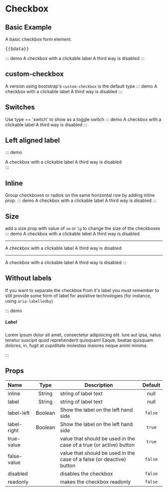 # Checkbox
## Basic Example
A basic checkbox form element.


<pre class="text-white">{{$data}}</pre>
::: demo
<checkbox type="standard" v-model="records.checkbox1"> A checkbox with a clickable label </checkbox>
<checkbox type="standard" v-model="records.checkbox2" true-value="ABC" label="A second option" />
<checkbox type="standard" v-model="records.checkbox3" disabled> A third way is disabled </checkbox>
:::

## custom-checkbox
A version using bootstrap's `custom-checkbox` is the default type
::: demo
<checkbox v-model="records.checkbox1" :true-value="1"> A checkbox with a clickable label </checkbox>
<checkbox v-model="records.checkbox2" true-value="ABC" label="A second option" />
<checkbox v-model="records.checkbox3" disabled> A third way is disabled </checkbox>
:::

## Switches
Use type == 'switch' to show as a toggle switch
::: demo
<checkbox type="switch" v-model="records.checkbox1" :true-value="1"> A checkbox with a clickable label </checkbox>
<checkbox type="switch" v-model="records.checkbox2" true-value="ABC" label="A second option" />
<checkbox type="switch" v-model="records.checkbox3" disabled> A third way is disabled </checkbox>
:::

## Left aligned label
::: demo
<div class="w-25 text-right">
	<checkbox type="standard" label-left v-model="records.checkbox1" :true-value="1"> A checkbox with a clickable label </checkbox>
	<checkbox label-left v-model="records.checkbox2" true-value="ABC" label="A second option" />
	<checkbox type="switch" label-left v-model="records.checkbox3" > A third way is disabled </checkbox>
</div>
:::

## Inline
Group checkboxes or radios on the same horizontal row by adding inline prop.
::: demo
<checkbox inline v-model="records.checkbox1" :true-value="1"> A checkbox with a clickable label </checkbox>
<checkbox inline v-model="records.checkbox2" true-value="ABC" label="A second option" />
<checkbox inline v-model="records.checkbox3" disabled> A third way is disabled </checkbox>
:::

## Size
add a size prop with value of `sm` or `lg` to change the size of the checkboxes
::: demo
<checkbox size="sm" v-model="records.checkbox1" :true-value="1"> A checkbox with a clickable label </checkbox>
<checkbox size="sm" v-model="records.checkbox2" true-value="ABC" label="A second option" />
<checkbox size="sm" v-model="records.checkbox3" disabled> A third way is disabled </checkbox>
<hr>
<checkbox size="lg" v-model="records.checkbox1" :true-value="1"> A checkbox with a clickable label </checkbox>
<checkbox size="lg" v-model="records.checkbox2" true-value="ABC" label="A second option" />
<checkbox size="lg" v-model="records.checkbox3" disabled> A third way is disabled </checkbox>
<hr>
<checkbox label-left size="lg" v-model="records.checkbox1" :true-value="1"> A checkbox with a clickable label </checkbox>
<checkbox label-left size="lg" v-model="records.checkbox2" true-value="ABC" label="A second option" />
<checkbox label-left size="lg" v-model="records.checkbox3" disabled> A third way is disabled </checkbox>
:::

## Without labels
If you want to separate the checkbox from it's label you must remember to still provide some form of label for assistive technologies (for instance, using `aria-labelledby`)

::: demo
<media class="border">
	<checkbox slot="media" size="lg" id="cb1" v-model="records.checkbox1" aria-labelledby="cb-label" class="m-5"/>
	<label for="cb1" id="cb-label" class="mt-2">
		<h5>Label</h5>
		<p>Lorem ipsum dolor sit amet, consectetur adipisicing elit. Iure aut ipsa, natus tenetur suscipit quod reprehenderit quisquam! Eaque, beatae quisquam dolores, in, fugit at cupiditate molestias maiores neque animi minima.</p>
	</label>
</media>
:::

## Props
Name        | Type    | Description | Default
:--------   | :----:  | ----------- | :-----:
inline       | String  | string of label text | null
label       | String  | string of label text | null
label-left  | Boolean | Show the label on the left hand side | `false`
label-right | Boolean | Show the label on the left hand side | `true`
true-value  |         | value that should be used in the case of a true (or active) button | `true`
false-value |         | value that should be used in the case of a false (or deactive) button | `false`
disabled    |         | disables the checkbox | `false`
readonly    |         | makes the checkbox readonly  | `false`

<script>
export default {
	data () {
	return {
		records:{
			checkbox1: 1,
			checkbox2: null,
			checkbox3: null,
		}
	}
	},
}
</script>